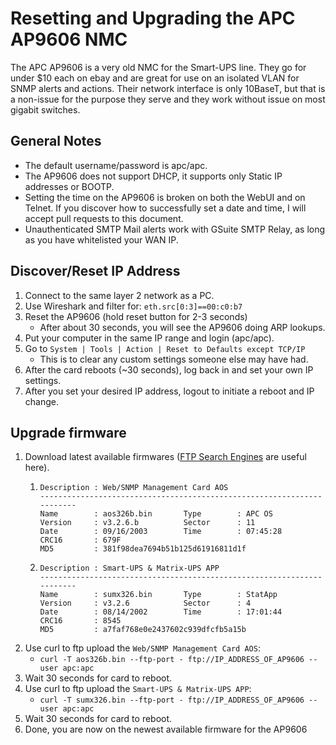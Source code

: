 # Resetting and Upgrading the APC AP9606 NMC
The APC AP9606 is a very old NMC for the Smart-UPS line. They go for under $10 each on ebay and are great for use on an isolated VLAN for SNMP alerts and actions. Their network interface is only 10BaseT, but that is a non-issue for the purpose they serve and they work without issue on most gigabit switches.

## General Notes
- The default username/password is apc/apc.
- The AP9606 does not support DHCP, it supports only Static IP addresses or BOOTP.
- Setting the time on the AP9606 is broken on both the WebUI and on Telnet. If you discover how to successfully set a date and time, I will accept pull requests to this document.
- Unauthenticated SMTP Mail alerts work with GSuite SMTP Relay, as long as you have whitelisted your WAN IP.

## Discover/Reset IP Address
1. Connect to the same layer 2 network as a PC.
1. Use Wireshark and filter for: `eth.src[0:3]==00:c0:b7`
1. Reset the AP9606 (hold reset button for 2-3 seconds)
    - After about 30 seconds, you will see the AP9606 doing ARP lookups.
1. Put your computer in the same IP range and login (apc/apc).
1. Go to `System | Tools | Action | Reset to Defaults except TCP/IP`
    - This is to clear any custom settings someone else may have had.
1. After the card reboots (~30 seconds), log back in and set your own IP settings.
1. After you set your desired IP address, logout to initiate a reboot and IP change.

## Upgrade firmware
1. Download latest available firmwares ([FTP Search Engines](https://www.searchftps.net/) are useful here).
    1. ```
       Description : Web/SNMP Management Card AOS
       -----------------------------------------------------------------------
       Name        : aos326b.bin       Type        : APC OS
       Version     : v3.2.6.b          Sector      : 11
       Date        : 09/16/2003        Time        : 07:45:28
       CRC16       : 679F
       MD5         : 381f98dea7694b51b125d61916811d1f
       ```
    1. ```
       Description : Smart-UPS & Matrix-UPS APP
       -----------------------------------------------------------------------
       Name        : sumx326.bin       Type        : StatApp
       Version     : v3.2.6            Sector      : 4
       Date        : 08/14/2002        Time        : 17:01:44
       CRC16       : 8545
       MD5         : a7faf768e0e2437602c939dfcfb5a15b
       ```
1. Use curl to ftp upload the `Web/SNMP Management Card AOS`:
    - `curl -T aos326b.bin --ftp-port - ftp://IP_ADDRESS_OF_AP9606 --user apc:apc`
1. Wait 30 seconds for card to reboot.
1. Use curl to ftp upload the `Smart-UPS & Matrix-UPS APP`:
    - `curl -T sumx326.bin --ftp-port - ftp://IP_ADDRESS_OF_AP9606 --user apc:apc`
1. Wait 30 seconds for card to reboot.
1. Done, you are now on the newest available firmware for the AP9606
